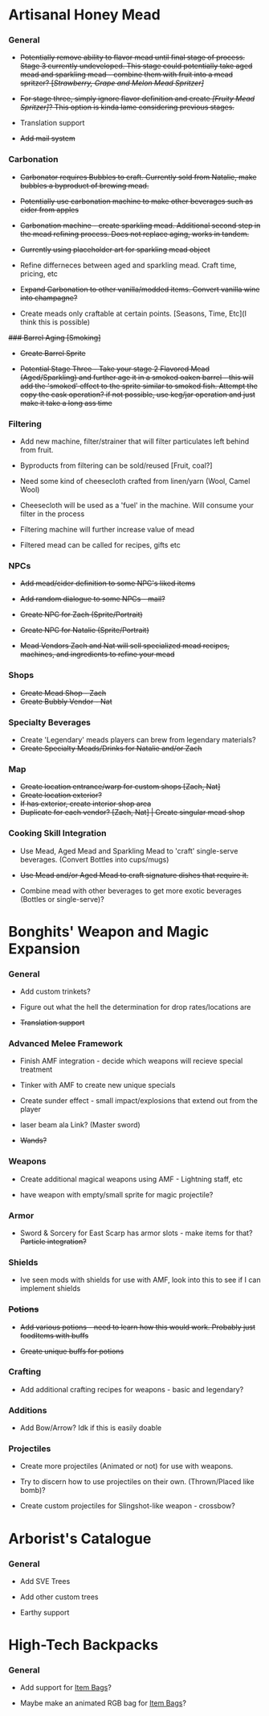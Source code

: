 # Artisanal Honey Mead
### General
* ~~Potentially remove ability to flavor mead until final stage of process. Stage 3 currently undeveloped. This stage could potentially take aged mead and sparkling mead - combine them with fruit into a mead spritzer? [*Strawberry, Grape and Melon Mead Spritzer]*~~

* ~~For stage three, simply ignore flavor definition and create *[Fruity Mead Spritzer]*? This option is kinda lame considering previous stages.~~

* Translation support 

* ~~Add mail system~~


### Carbonation
* ~~Carbonator requires Bubbles to craft. Currently sold from Natalie, make bubbles a byproduct of brewing mead.~~

* ~~Potentially use carbonation machine to make other beverages such as cider from apples~~

* ~~Carbonation machine - create sparkling mead. Additional second step in the mead refining process. Does not replace aging, works in tandem.~~

* ~~Currently using placeholder art for sparkling mead object~~

* Refine differneces between aged and sparkling mead. Craft time, pricing, etc

* E~~xpand Carbonation to other vanilla/modded items. Convert vanilla wine into champagne?~~

* Create meads only craftable at certain points. [Seasons, Time, Etc](I think this is possible)

~~### Barrel Aging [Smoking]~~
* ~~Create Barrel Sprite~~

* ~~Potential Stage Three - Take your stage 2 Flavored Mead (Aged/Sparkling) and further age it in a smoked oaken barrel - this will add the 'smoked' effect to the sprite similar to smoked fish. Attempt the copy the cask operation? if not possible, use keg/jar operation and just make it take a long ass time~~

### Filtering
* Add new machine, filter/strainer that will filter particulates left behind from fruit.

* Byproducts from filtering can be sold/reused [Fruit, coal?]

* Need some kind of cheesecloth crafted from linen/yarn (Wool, Camel Wool)

* Cheesecloth will be used as a 'fuel' in the machine. Will consume your filter in the process

* Filtering machine will further increase value of mead

* Filtered mead can be called for recipes, gifts etc

### NPCs
* ~~Add mead/cider definition to some NPC's liked items~~

* ~~Add random dialogue to some NPCs - mail?~~

* ~~Create NPC for Zach (Sprite/Portrait)~~

* ~~Create NPC for Natalie (Sprite/Portrait)~~

* ~~Mead Vendors Zach and Nat will sell specialized mead recipes, machines, and ingredients to refine your mead~~


### Shops
* ~~Create Mead Shop - Zach~~
* ~~Create Bubbly Vendor - Nat~~


### Specialty Beverages
* Create 'Legendary' meads players can brew from legendary materials?
* ~~Create Specialty Meads/Drinks for Natalie and/or Zach~~


### Map
* ~~Create location entrance/warp for custom shops [Zach, Nat]~~
* ~~Create location exterior?~~
* ~~If has exterior, create interior shop area~~
* ~~Duplicate for each vendor? [Zach, Nat] | Create singular mead shop~~


### Cooking Skill Integration
* Use Mead, Aged Mead and Sparkling Mead to 'craft' single-serve beverages. (Convert Bottles into cups/mugs)

* ~~Use Mead and/or Aged Mead to craft signature dishes that require it.~~

* Combine mead with other beverages to get more exotic beverages (Bottles or single-serve)?












































# Bonghits' Weapon and Magic Expansion
### General

* Add custom trinkets?

* Figure out what the hell the determination for drop rates/locations are

* ~~Translation support~~

### Advanced Melee Framework
* Finish AMF integration - decide which weapons will recieve special treatment

* Tinker with AMF to create new unique specials

* Create sunder effect - small impact/explosions that extend out from the player

* laser beam ala Link? (Master sword)

* ~~Wands?~~

### Weapons
* Create additional magical weapons using AMF - Lightning staff, etc

* have weapon with empty/small sprite for magic projectile?

### Armor
* Sword & Sorcery for East Scarp has armor slots - make items for that? ~~Particle integration?~~

### Shields
* Ive seen mods with shields for use with AMF, look into this to see if I can implement shields

### ~~Potions~~
* ~~Add various potions - need to learn how this would work. Probably just foodItems with buffs~~

* ~~Create unique buffs for potions~~

### Crafting
* Add additional crafting recipes for weapons - basic and legendary?

### Additions
* Add Bow/Arrow? Idk if this is easily doable

### Projectiles
* Create more projectiles (Animated or not) for use with weapons.

*  Try to discern how to use projectiles on their own. (Thrown/Placed like bomb)?

* Create custom projectiles for Slingshot-like weapon - crossbow?

































# Arborist's Catalogue
### General
* Add SVE Trees

* Add other custom trees

* Earthy support



























# High-Tech Backpacks
### General

* Add support for [Item Bags](https://www.nexusmods.com/stardewvalley/mods/5382)?

* Maybe make an animated RGB bag for [Item Bags](https://www.nexusmods.com/stardewvalley/mods/5382)?

